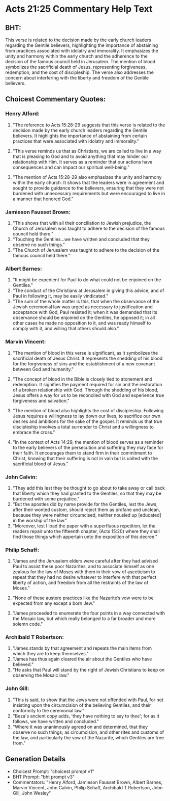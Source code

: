 # Acts 21:25 Commentary Help Text

## BHT:
This verse is related to the decision made by the early church leaders regarding the Gentile believers, highlighting the importance of abstaining from practices associated with idolatry and immorality. It emphasizes the unity and harmony within the early church and the adherence to the decision of the famous council held in Jerusalem. The mention of blood symbolizes the sacrificial death of Jesus, representing forgiveness, redemption, and the cost of discipleship. The verse also addresses the concern about interfering with the liberty and freedom of the Gentile believers.

## Choicest Commentary Quotes:
### Henry Alford:
1. "The reference to Acts 15:28-29 suggests that this verse is related to the decision made by the early church leaders regarding the Gentile believers. It highlights the importance of abstaining from certain practices that were associated with idolatry and immorality."

2. "This verse reminds us that as Christians, we are called to live in a way that is pleasing to God and to avoid anything that may hinder our relationship with Him. It serves as a reminder that our actions have consequences and can impact our spiritual well-being."

3. "The mention of Acts 15:28-29 also emphasizes the unity and harmony within the early church. It shows that the leaders were in agreement and sought to provide guidance to the believers, ensuring that they were not burdened with unnecessary requirements but were encouraged to live in a manner that honored God."

### Jamieson Fausset Brown:
1. "This shows that with all their conciliation to Jewish prejudice, the Church of Jerusalem was taught to adhere to the decision of the famous council held there." 
2. "Touching the Gentiles...we have written and concluded that they observe no such things." 
3. "The Church of Jerusalem was taught to adhere to the decision of the famous council held there."

### Albert Barnes:
1. "It might be expedient for Paul to do what could not be enjoined on the Gentiles."
2. "The conduct of the Christians at Jerusalem in giving this advice, and of Paul in following it, may be easily vindicated."
3. "The sum of the whole matter is this, that when the observance of the Jewish ceremonial law was urged as necessary to justification and acceptance with God, Paul resisted it; when it was demanded that its observance should be enjoined on the Gentiles, he opposed it; in all other cases he made no opposition to it, and was ready himself to comply with it, and willing that others should also."

### Marvin Vincent:
1. "The mention of blood in this verse is significant, as it symbolizes the sacrificial death of Jesus Christ. It represents the shedding of his blood for the forgiveness of sins and the establishment of a new covenant between God and humanity."

2. "The concept of blood in the Bible is closely tied to atonement and redemption. It signifies the payment required for sin and the restoration of a broken relationship with God. Through the shedding of his blood, Jesus offers a way for us to be reconciled with God and experience true forgiveness and salvation."

3. "The mention of blood also highlights the cost of discipleship. Following Jesus requires a willingness to lay down our lives, to sacrifice our own desires and ambitions for the sake of the gospel. It reminds us that true discipleship involves a total surrender to Christ and a willingness to embrace the cross."

4. "In the context of Acts 14:29, the mention of blood serves as a reminder to the early believers of the persecution and suffering they may face for their faith. It encourages them to stand firm in their commitment to Christ, knowing that their suffering is not in vain but is united with the sacrificial blood of Jesus."

### John Calvin:
1. "They add this lest they be thought to go about to take away or call back that liberty which they had granted to the Gentiles, so that they may be burdened with some prejudice." 
2. "But the apostles did by name provide for the Gentiles, lest the Jews, after their wonted custom, should reject them as profane and unclean, because they were neither circumcised, neither nousled up [educated] in the worship of the law." 
3. "Moreover, lest I load the paper with a superfluous repetition, let the readers repair unto the fifteenth chapter, (Acts 15:20) where they shall find those things which appertain unto the exposition of this decree."

### Philip Schaff:
1. "James and the Jerusalem elders were careful after they had advised Paul to assist these poor Nazarites, and to associate himself as one zealous for the law of Moses with them in their vow of asceticism to repeat that they had no desire whatever to interfere with that perfect liberty of action, and freedom from all the restraints of the law of Moses." 

2. "None of these austere practices like the Nazarite’s vow were to be expected from any except a born Jew." 

3. "James proceeded to enumerate the four points in a way connected with the Mosaic law, but which really belonged to a far broader and more solemn code."

### Archibald T Robertson:
1. "James stands by that agreement and repeats the main items from which they are to keep themselves."
2. "James has thus again cleared the air about the Gentiles who have believed."
3. "He asks that Paul will stand by the right of Jewish Christians to keep on observing the Mosaic law."

### John Gill:
1. "This is said, to show that the Jews were not offended with Paul, for not insisting upon the circumcision of the believing Gentiles, and their conformity to the ceremonial law."
2. "Beza's ancient copy adds, 'they have nothing to say to thee'; for as it follows, we have written and concluded."
3. "Where it was unanimously agreed on and determined, that they observe no such things; as circumcision, and other rites and customs of the law, and particularly the vow of the Nazarite, which Gentiles are free from."


## Generation Details
- Choicest Prompt: "choicest prompt v1"
- BHT Prompt: "bht prompt v3"
- Commentators: "Henry Alford, Jamieson Fausset Brown, Albert Barnes, Marvin Vincent, John Calvin, Philip Schaff, Archibald T Robertson, John Gill, John Wesley"
